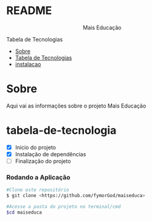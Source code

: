 # README

<p align="center">Mais Educação</p>

Tabela de Tecnologias

<!--ts-->
* [Sobre](#sobre)
* [Tabela de Tecnologias](#tabela-de-tecnologia)
* [instalacao](#instalacao)
<!--te-->

# Sobre
<p>Aqui vai as informações sobre o projeto Mais Educação</p>

# tabela-de-tecnologia

- [x] Inicio do projeto
- [x] Instalação de dependências
- [ ] Finalização do projeto 

### Rodando a Aplicação

```bash
#Clone este repositório
$ git clone <https://github.com/fymorGod/maiseduca>

#Acesse a pasta do projeto no terminal/cmd
$cd maiseduca
```